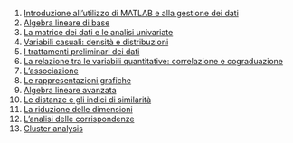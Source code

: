 1. [Introduzione all’utilizzo di MATLAB e alla gestione dei dati]()
2. [Algebra lineare di base]()
3. [La matrice dei dati e le analisi univariate]()
4. [Variabili casuali: densità e distribuzioni]()
5. [I trattamenti preliminari dei dati]()
6. [La relazione tra le variabili quantitative: correlazione e cograduazione]()
7. [L’associazione]()
8. [Le rappresentazioni grafiche]()
9. [Algebra lineare avanzata]()
10. [Le distanze e gli indici di similarità]()
11. [La riduzione delle dimensioni]()
12. [L’analisi delle corrispondenze]()
13. [Cluster analysis]()